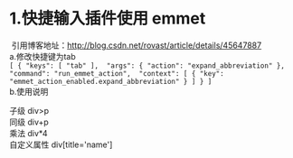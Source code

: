 1.快捷输入插件使用 emmet
===============================
  引用博客地址：http://blog.csdn.net/rovast/article/details/45647887
  <br/>
 a.修改快捷键为tab<br/>
 `
   [
      {
        "keys": [
        "tab"
        ], 
        "args": {
        "action": "expand_abbreviation"
        }, 
        "command": "run_emmet_action", 
        "context": [
        {
        "key": "emmet_action_enabled.expand_abbreviation"
        }
      ]
      }
]
`
<br/>
 b.使用说明
  
  子级 div>p <br/>
  同级 div+p <br/>
  乘法 div*4 <br/>
  自定义属性 div[title='name']<br/>
  
